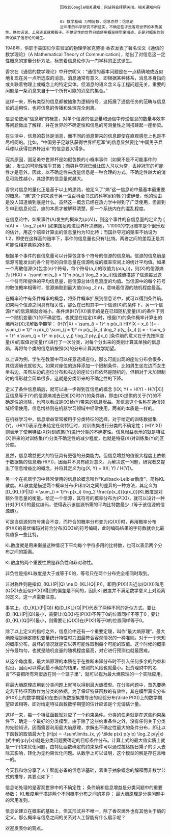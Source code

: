 
                            
                            因收到Google相关通知，网站将会择期关闭。相关通知内容
                            
                            
                            05 数学基础 万物皆数，信息亦然：信息论
                            近年来的科学研究不断证实，不确定性才是客观世界的本质属性。换句话说，上帝还真就掷骰子。不确定性的世界只能使用概率模型来描述，正是对概率的刻画促成了信息论的诞生。

1948年，供职于美国贝尔实验室的物理学家克劳德·香农发表了著名论文《通信的数学理论》（A Mathematical Theory of Communication），给出了对信息这一定性概念的定量分析方法，标志着信息论作为一门学科的正式诞生。

香农在《通信的数学理论》中开宗明义：“通信的基本问题是在一点精确地或近似地复现在另一点所选取的消息。消息通常有意义，即根据某种体系，消息本身指向或关联着物理上或概念上的特定实体。但消息的语义含义与工程问题无关，重要的问题是一条消息来自于一个所有可能的消息的集合。”

这样一来，所有类型的信息都被抽象为逻辑符号，这拓展了通信任务的范畴与信息论的适用性，也将信息的传播和处理完全剥离。

信息论使用“信息熵”的概念，对单个信源的信息量和通信中传递信息的数量与效率等问题做出了解释，并在世界的不确定性和信息的可测量性之间搭建起一座桥梁。

在生活中，信息的载体是消息，而不同的消息带来的信息即使在直观感觉上也是不尽相同的。比如，“中国男子足球队获得世界杯冠军”的信息显然要比“中国男子乒乓球队获得世界杯冠军”的信息要大得多。

究其原因，国足勇夺世界杯是如假包换的小概率事件（如果不是不可能事件的话），发生的可能性微乎其微；而男乒夺冠已经让国人习以为常，丢掉冠军的可能性才是意外。因此，以不确定性来度量信息是一种合理的方式。不确定性越大的消息可能性越小，其提供的信息量就越大。

香农对信息的量化正是基于以上的思路，他定义了“熵”这一信息论中最基本最重要的概念。“熵”这个词来源于另一位百科全书式的科学家约翰·冯诺伊曼，他的理由是没人知道熵到底是什么。虽然这一概念已经在热力学中得到了广泛使用，但直到引申到信息论后，熵的本质才被解释清楚，即一个系统内在的混乱程度。

在信息论中，如果事件\(A\)发生的概率为\(p(A)\)，则这个事件的自信息量的定义为
\[ h(A) = - \\log_2 p(A) \]如果国足闯进世界杯决赛圈，1:1000的夺冠赔率是个很乐观的估计，用这个赔率计算出的信息量约为10比特；而国乒夺冠的赔率不妨设为1:2，即使在这样高的赔率下，事件的信息量也只有1比特。两者之间的差距正是其可能性相差悬殊的体现。

根据单个事件的自信息量可以计算包含多个符号的信源的信息熵。信源的信息熵是信源可能发出的各个符号的自信息量在信源构成的概率空间上的统计平均值。如果一个离散信源\(X\)包含\(n\)个符号，每个符号\(a_i\)的取值为\(p(a_i)\)，则\(X\)的信源熵为
\[H(X) = -\\sum\\limits_{i = 1}^n p(a_i) \\log_2 p(a_i)\]信源熵描述了信源每发送一个符号所提供的平均信息量，是信源总体信息测度的均值。当信源中的每个符号的取值概率相等时，信源熵取到最大值\(\\log _2 n\)，意味着信源的随机程度最高。

在概率论中有条件概率的概念，将条件概率扩展到信息论中，就可以得到条件熵。如果两个信源之间具有相关性，那么在已知其中一个信源\(X\)的条件下，另一个信源\(Y\)的信源熵就会减小。条件熵\(H(Y|X)\)表示的是在已知随机变量\(X\)的条件下另一个随机变量\(Y\)的不确定性，也就是在给定\(X\)时，根据\(Y\)的条件概率计算出的熵再对\(X\)求解数学期望：
\[H(Y|X) = \\sum_{i = 1}^ n p(x_i) H(Y|X = x_i) \]\[= -\\sum_{i = 1}^ n p(x_i) \\sum_{j = 1}^ m p(y_j|x_i) \\log_2 p(y_j|x_i) \]\[ = - \\sum_{i = 1}^ n \\sum_{j = 1}^ m p(x_i, y_j) \\log_2 p(y_j|x_i) \]条件熵的意义在于先按照变量\(X\)的取值对变量\(Y\)进行了一次分类，对每个分出来的类别计算其单独的信息熵，再将每个类的信息熵按照\(X\)的分布计算其数学期望。

以上课为例，学生在教室中可以任意选择座位，那么可能出现的座位分布会很多，其信源熵也就较大。如果对座位的选择添加一个限制条件，比如男生坐左边而女生坐右边，虽然左边的座位分布和右边的座位分布依然是随机的，但相对于未加限制时的情形就会简单很多。这就是分类带来的不确定性的下降。

定义了条件信息熵后，就可以进一步得到互信息的概念
\[I(X; Y) = H(Y) - H(Y|X)\]互信息等于\(Y\)的信源熵减去已知\(X\)时\(Y\)的条件熵，即由\(X\)提供的关于\(Y\)的不确定性的消除，也可以看成是\(X\)给\(Y\)带来的信息增益。互信息这个名称在通信领域经常使用，信息增益则在机器学习领域中经常使用，两者的本质是一样的。

在机器学习中，信息增益常常被用于分类特征的选择。对于给定的训练数据集\(Y\)，\(H(Y)\)表示在未给定任何特征时，对训练集进行分类的不确定性；\(H(Y|X)\)则表示了使用特征\(X\)对训练集\(Y\)进行分类的不确定性。信息增益表示的就是特征\(X\)带来的对训练集\(Y\)分类不确定性的减少程度，也就是特征\(X\)对训练集\(Y\)的区分度。

显然，信息增益更大的特征具有更强的分类能力。但信息增益的值很大程度上依赖于数据集的信息熵\(H(Y)\)，因而并不具有绝对意义。为解决这一问题，研究者又提出了信息增益比的概念，并将其定义为\(g(X, Y) = I(X; Y) / H(Y)\)。

另一个在机器学习中经常使用的信息论概念叫作“Kullback-Leibler散度”，简称KL散度。KL散度是描述两个概率分布\(P\)和\(Q\)之间的差异的一种方法，其定义为
\[D_{KL}(P||Q) = \\sum_{i = 1}^n p(x_i) \\log_2 \\frac{p(x_i)}{q(x_i)}\]KL散度是对额外信息量的衡量。给定一个信源，其符号的概率分布为\(P(X)\)，就可以设计一种针对\(P(X)\)的最优编码，使得表示该信源所需的平均比特数最少（等于该信源的信源熵）。

可是当信源的符号集合不变，而符合的概率分布变为\(Q(X)\)时，再用概率分布\(P(X)\)的最优编码对符合分布\(Q(X)\)的符号编码，此时编码结果的字符数就会比最优值多一些比特。

KL散度就是用来衡量这种情况下平均每个字符多用的比特数，也可以表示两个分布之间的距离。

KL散度的两个重要性质是非负性和非对称性。

非负性是指KL散度是大于或等于0的，等号只在两个分布完全相同时取到。

非对称性则是指\(D_{KL}(P||Q) \\ne D_{KL}(Q||P)\)，即用\(P(X)\)去近似\(Q(X)\)和用\(Q(X)\)去近似\(P(X)\)得到的偏差是不同的，因此KL散度并不满足数学意义上对距离的定义，这一点需要注意。

事实上，\(D_{KL}(P||Q)\) 和\(D_{KL}(Q||P)\)代表了两种不同的近似方式。要让\(D_{KL}(P||Q)\)最小，需要让\(Q(X)\)在\(P(X)\)不等于0的位置同样不等于0；要让\(D_{KL}(Q||P)\)最小，则需要让\(Q(X)\)在\(P(X)\)等于0的位置同样等于0。

除了以上定义的指标之外，信息论中还有一个重要定理，叫作“最大熵原理”。最大熵原理是确定随机变量统计特性时力图最符合客观情况的一种准则。对于一个未知的概率分布，最坏的情况就是它以等可能性取到每个可能的取值。这个时候的概率分布最均匀，也就是随机变量的随机程度最高，对它进行预测也就最困难。

从这个角度看，最大熵原理的本质在于在推断未知分布时不引入任何多余的约束和假设，因而可以得到最不确定的结果，预测的风险也就最小。投资理财中的名言“不要把所有鸡蛋放在同一个篮子里”，就可以视为最大熵原理的一个实际应用。

将最大熵原理应用到分类问题上就可以得到最大熵模型。在分类问题中，首先要确定若干特征函数作为分类的依据。为了保证特征函数的有效性，其在模型真实分布\(P(X)\)上的数学期望和在由训练数据集推导出的经验分布\(\\tilde P(X)\)上的数学期望应该相等，即对给定特征函数数学期望的估计应该是个无偏估计量。

这样一来，每一个特征函数就对应了一个约束条件。分类的任务就是在这些约束条件下，确定一个最好的分类模型。由于除了这些约束条件之外，没有任何关于分类的先验知识，因而需要利用最大熵原理，求解出不确定性最大的条件分布，即让以下函数的取值最大化
\[H(p) = -\\sum\\limits_{x, y} \\tilde p(x) p(y|x) \\log_2 p(y|x) \]式中的\(p(y|x)\)就是分类问题要确定的目标条件分布。计算上式的最大值实质上就是一个约束优化问题，由特征函数确定的约束条件可以通过拉格朗日乘子的引入去除其影响，转化为无约束优化问题。从数学上可以证明，这个模型的解是存在且唯一的。

今天我和你分享了人工智能必备的信息论基础，着重于抽象概念的解释而非数学公式的推导，其要点如下：


信息论处理的是客观世界中的不确定性；
条件熵和信息增益是分类问题中的重要参数；
KL散度用于描述两个不同概率分布之间的差异；
最大熵原理是分类问题中的常用准则。


信息论建立在概率的基础上，但其形式并不唯一，除了香农熵外也有其他关于熵的定义。那么概率与信息之间的关系对人工智能有什么启示呢？

欢迎发表你的观点。



                        
                        
                            